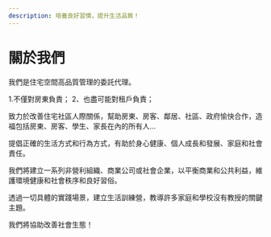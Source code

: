 ```yaml
---
description: 培養良好習慣，提升生活品質！
---
```


# 關於我們


我們是住宅空間高品質管理的委託代理。

1.不僅對房東負責；
2、也盡可能對租戶負責；

致力於改善住宅社區人際關係，幫助房東、房客、鄰居、社區、政府愉快合作，造福包括房東、房客、學生、家長在內的所有人…

提倡正確的生活方式和行為方式，有助於身心健康、個人成長和發展、家庭和社會責任。

我們將建立一系列非營利組織、商業公司或社會企業，以平衡商業和公共利益，維護環境健康和社會秩序和良好習俗。

透過一切具體的實踐場景，建立生活訓練營，教導許多家庭和學校沒有教授的關鍵主題。

我們將協助改善社會生態！